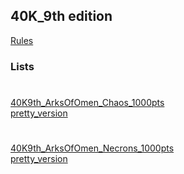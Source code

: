 ## 40K_9th edition
[Rules](https://wahapedia.ru/wh40k9ed/the-rules/core-rules/)

### Lists
#  
[40K9th_ArksOfOmen_Chaos_1000pts](./40K9TH-ArksOfOmen-chaos-1000pts.html)\
[pretty_version](./40K9TH-ArksOfOmen-chaos-1000pts_pretty.html)
#  
[40K9th_ArksOfOmen_Necrons_1000pts](./40K9TH-ArksOfOmen-Necrons1000pts.html)\
[pretty_version](./40K9TH-ArksOfOmen-Necrons1000pts_pretty.html)
# 
